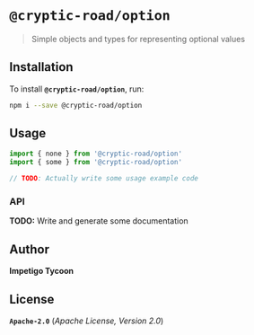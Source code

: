 # `@cryptic-road/option`

> Simple objects and types for representing optional values

## Installation

To install __`@cryptic-road/option`__, run:

```sh
npm i --save @cryptic-road/option
```

## Usage

```typescript
import { none } from '@cryptic-road/option'
import { some } from '@cryptic-road/option'

// TODO: Actually write some usage example code
```

### API

__TODO:__ Write and generate some documentation

## Author

__Impetigo Tycoon__

## License

__`Apache-2.0`__ (*Apache License, Version 2.0*)
